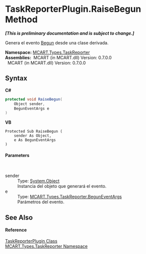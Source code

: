 # TaskReporterPlugin.RaiseBegun Method 
 _**\[This is preliminary documentation and is subject to change.\]**_

Genera el evento <a href="3069d260-7f76-26ba-4e39-cda7f1c431ef">Begun</a> desde una clase derivada.

**Namespace:**&nbsp;<a href="256f3901-18cb-eeca-835c-7de778822db3">MCART.Types.TaskReporter</a><br />**Assemblies:**&nbsp;&nbsp;MCART (in MCART.dll) Version: 0.7.0.0<br />&nbsp;&nbsp;MCART (in MCART.dll) Version: 0.7.0.0<br />

## Syntax

**C#**<br />
``` C#
protected void RaiseBegun(
	Object sender,
	BegunEventArgs e
)
```

**VB**<br />
``` VB
Protected Sub RaiseBegun ( 
	sender As Object,
	e As BegunEventArgs
)
```


#### Parameters
&nbsp;<dl><dt>sender</dt><dd>Type: <a href="http://msdn2.microsoft.com/es-es/library/e5kfa45b" target="_blank">System.Object</a><br />Instancia del objeto que generará el evento.</dd><dt>e</dt><dd>Type: <a href="a371695a-f534-56e7-a8fe-595fa414d684">MCART.Types.TaskReporter.BegunEventArgs</a><br />Parámetros del evento.</dd></dl>

## See Also


#### Reference
<a href="2cca1eb3-f49c-080a-88d8-66137c07787e">TaskReporterPlugin Class</a><br /><a href="256f3901-18cb-eeca-835c-7de778822db3">MCART.Types.TaskReporter Namespace</a><br />